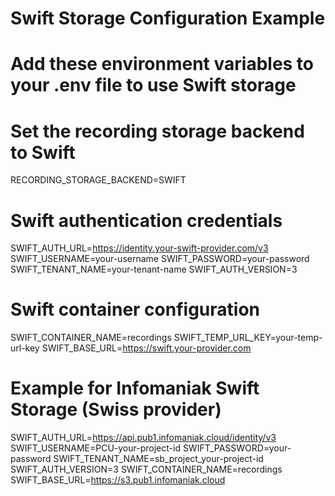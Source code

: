 # Swift Storage Configuration Example
# Add these environment variables to your .env file to use Swift storage

# Set the recording storage backend to Swift
RECORDING_STORAGE_BACKEND=SWIFT

# Swift authentication credentials
SWIFT_AUTH_URL=https://identity.your-swift-provider.com/v3
SWIFT_USERNAME=your-username
SWIFT_PASSWORD=your-password
SWIFT_TENANT_NAME=your-tenant-name
SWIFT_AUTH_VERSION=3

# Swift container configuration
SWIFT_CONTAINER_NAME=recordings
SWIFT_TEMP_URL_KEY=your-temp-url-key
SWIFT_BASE_URL=https://swift.your-provider.com

# Example for Infomaniak Swift Storage (Swiss provider)

SWIFT_AUTH_URL=https://api.pub1.infomaniak.cloud/identity/v3
SWIFT_USERNAME=PCU-your-project-id
SWIFT_PASSWORD=your-password
SWIFT_TENANT_NAME=sb_project_your-project-id
SWIFT_AUTH_VERSION=3
SWIFT_CONTAINER_NAME=recordings
SWIFT_BASE_URL=https://s3.pub1.infomaniak.cloud